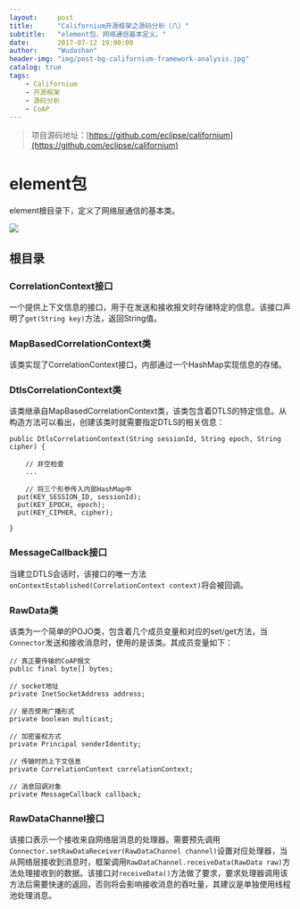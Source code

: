 ```yaml
---
layout:     post
title:      "Californium开源框架之源码分析（八）"
subtitle:   "element包，网络通信基本定义。"
date:       2017-07-12 19:00:00
author:     "Wudashan"
header-img: "img/post-bg-californium-framework-analysis.jpg"
catalog: true
tags:
    - Californium
    - 开源框架
    - 源码分析
    - CoAP
---
```


> 项目源码地址：[https://github.com/eclipse/californium](https://github.com/eclipse/californium)

# element包

element根目录下，定义了网络层通信的基本类。

![](http://o7x0ygc3f.bkt.clouddn.com/Californium%E5%BC%80%E6%BA%90%E6%A1%86%E6%9E%B6%E5%88%86%E6%9E%90/elements%E5%8C%85.png)

## 根目录

### CorrelationContext接口

一个提供上下文信息的接口，用于在发送和接收报文时存储特定的信息。该接口声明了`get(String key)`方法，返回String值。

### MapBasedCorrelationContext类

该类实现了CorrelationContext接口，内部通过一个HashMap实现信息的存储。

### DtlsCorrelationContext类

该类继承自MapBasedCorrelationContext类，该类包含着DTLS的特定信息。从构造方法可以看出，创建该类时就需要指定DTLS的相关信息：

```
public DtlsCorrelationContext(String sessionId, String epoch, String cipher) {

    // 非空检查
    ...

    // 将三个形参传入内部HashMap中
  put(KEY_SESSION_ID, sessionId);
  put(KEY_EPOCH, epoch);
  put(KEY_CIPHER, cipher);

}
```

### MessageCallback接口

当建立DTLS会话时，该接口的唯一方法`onContextEstablished(CorrelationContext context)`将会被回调。

### RawData类

该类为一个简单的POJO类，包含着几个成员变量和对应的set/get方法，当`Connector`发送和接收消息时，使用的是该类。其成员变量如下：

```
// 真正要传输的CoAP报文
public final byte[] bytes;

// socket地址
private InetSocketAddress address;

// 是否使用广播形式
private boolean multicast;

// 加密鉴权方式
private Principal senderIdentity;

// 传输时的上下文信息
private CorrelationContext correlationContext;

// 消息回调对象
private MessageCallback callback;
```

### RawDataChannel接口

该接口表示一个接收来自网络层消息的处理器。需要预先调用`Connector.setRawDataReceiver(RawDataChannel channel)`设置对应处理器，当从网络层接收到消息时，框架调用`RawDataChannel.receiveData(RawData raw)`方法处理接收到的数据。该接口对`receiveData()`方法做了要求，要求处理器调用该方法后需要快速的返回，否则将会影响接收消息的吞吐量，其建议是单独使用线程池处理消息。